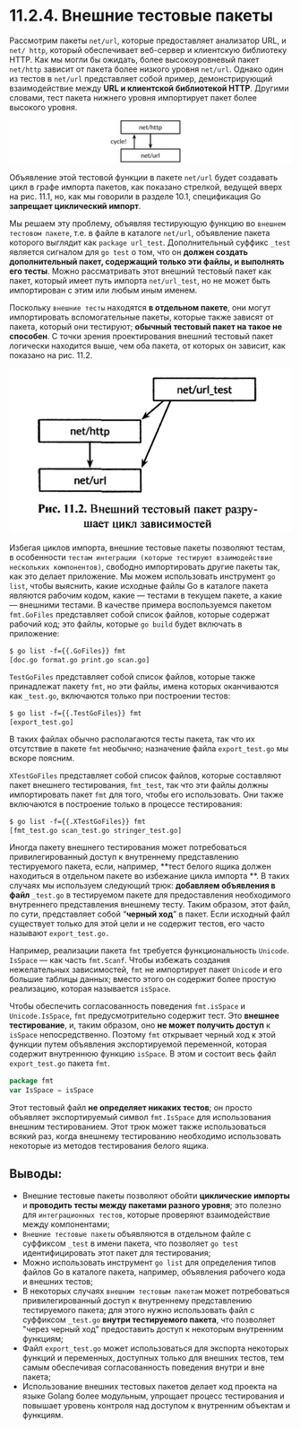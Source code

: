 # 11.2.4. Внешние тестовые пакеты

Рассмотрим пакеты `net/url`, которые предоставляет анализатор URL, и `net/ http`, который обеспечивает веб-сервер и
клиентскую библиотеку HTTP. Как мы могли бы ожидать, более высокоуровневый пакет `net/http` зависит от пакета более
низкого уровня `net/url`. Однако один из тестов в `net/url` представляет собой пример, демонстрирующий взаимодействие
между **URL и клиентской библиотекой HTTP**. Другими словами, тест пакета нижнего уровня импортирует пакет более
высокого уровня.

![img_2.png](img_2.png)

Объявление этой тестовой функции в пакете `net/url` будет создавать цикл в графе импорта пакетов, как показано стрелкой,
ведущей вверх на рис. 11.1, но, как мы говорили в разделе 10.1, спецификация Go **запрещает циклический импорт**.

Мы решаем эту проблему, объявляя тестирующую функцию во `внешнем тестовом пакете`, т.е. в файле в каталоге `net/url`,
объявление пакета которого выглядит как `package url_test`. Дополнительный суффикс `_test` является сигналом
для `go test` о том, что он **должен создать дополнительный пакет, содержащий только эти файлы, и выполнять его тесты**.
Можно рассматривать этот внешний тестовый пакет как пакет, который имеет путь импорта `net/url_test`, но не может быть
импортирован с этим или любым иным именем.

Поскольку `внешние тесты` находятся **в отдельном пакете**, они могут импортировать вспомогательные пакеты, которые
также зависят от пакета, который они тестируют; **обычный тестовый пакет на такое не способен**. С точки зрения
проектирования внешний тестовый пакет логически находится выше, чем оба пакета, от которых он зависит, как показано на
рис. 11.2.

![img_1.png](img_1.png)

Избегая циклов импорта, внешние тестовые пакеты позволяют тестам, в особенности `тестам интеграции (которые тестируют
взаимодействие нескольких компонентов)`, свободно импортировать другие пакеты так, как это делает приложение.
Мы можем использовать инструмент `go list`, чтобы выяснить, какие исходные файлы Go в каталоге пакета являются рабочим
кодом, какие — тестами в текущем пакете, а какие — внешними тестами. В качестве примера воспользуемся
пакетом `fmt.GoFiles` представляет собой список файлов, которые содержат рабочий код; это файлы, которые `go build`
будет включать в приложение:

``` shell
$ go list -f={{.GoFiles}} fmt 
[doc.go format.go print.go scan.go]
```

`TestGoFiles` представляет собой список файлов, которые также принадлежат пакету `fmt`, но эти файлы, имена которых
оканчиваются как `_test.go`, включаются только при построении тестов:

``` shell
$ go list -f={{.TestGoFiles}} fmt 
[export_test.go]
```

В таких файлах обычно располагаются тесты пакета, так что их отсутствие в пакете `fmt` необычно; назначение файла
`export_test.go` мы вскоре поясним.

`XTestGoFiles` представляет собой список файлов, которые составляют пакет внешнего тестирования, `fmt_test`, так что эти
файлы должны импортировать пакет `fmt` для того, чтобы его использовать. Они также включаются в построение только в
процессе тестирования:

``` shell
$ go list -f={{.XTestGoFiles}} fmt 
[fmt_test.go scan_test.go stringer_test.go]
```

Иногда пакету внешнего тестирования может потребоваться привилегированный доступ к внутреннему представлению
тестируемого пакета, если, например, **тест белого ящика должен находиться в отдельном пакете во избежание цикла импорта
**. В таких случаях мы используем следующий трюк: **добавляем объявления в файл** `_test.go` в тестируемом пакете для
предоставления необходимого внутреннего представления внешнему тесту. Таким образом, этот файл, по сути, представляет
собой “**черный ход**” в пакет. Если исходный файл существует только для этой цели и не содержит тестов, его часто
называют `export_test.go.`

Например, реализации пакета `fmt` требуется функциональность `Unicode`. `IsSpace` — как часть `fmt.Scanf`. Чтобы
избежать
создания нежелательных зависимостей, `fmt` не импортирует пакет `Unicode` и его большие таблицы данных; вместо этого он
содержит более простую реализацию, которая называется `isSpace`.

Чтобы обеспечить согласованность поведения `fmt.isSpace` и `Unicode.IsSpace`, `fmt` предусмотрительно содержит тест. Это
**внешнее тестирование**, и, таким образом, оно **не может получить доступ** к `isSpace` непосредственно. Поэтому `fmt`
открывает черный ход к этой функции путем объявления экспортируемой переменной, которая содержит внутреннюю
функцию `isSpace`. В этом и состоит весь файл `export_test.go` пакета `fmt`.

``` go
package fmt
var IsSpace = isSpace
```

Этот тестовый файл **не определяет никаких тестов**; он просто объявляет экспортируемый символ `fmt.IsSpace` для
использования внешним тестированием. Этот трюк может также использоваться всякий раз, когда внешнему тестированию
необходимо использовать некоторые из методов тестирования белого ящика.

## Выводы:

* Внешние тестовые пакеты позволяют обойти **циклические импорты** и **проводить тесты между пакетами разного уровня**;
  это
  полезно для `интеграционных тестов`, которые проверяют взаимодействие между компонентами;
* `Внешние тестовые пакеты` объявляются в отдельном файле с суффиксом `_test` в имени пакета, что позволяет `go test`
  идентифицировать этот пакет для тестирования;
* Можно использовать инструмент `go list` для определения типов файлов Go в каталоге пакета, например, объявления
  рабочего кода и внешних тестов;
* В некоторых случаях `внешним тестовым пакетам` может потребоваться привилегированный доступ к внутреннему
  представлению тестируемого пакета; для этого нужно использовать файл с суффиксом `_test.go` **внутри тестируемого
  пакета**, что позволяет "через черный ход" предоставить доступ к некоторым внутренним функциям;
* Файл `export_test.go` может использоваться для экспорта некоторых функций и переменных, доступных только для внешних
  тестов, тем самым обеспечивая согласованность поведения внутри и вне пакета;
* Использование внешних тестовых пакетов делает код проекта на языке Golang более модульным, упрощает процесс
  тестирования и повышает уровень контроля над доступом к внутренним объектам и функциям.